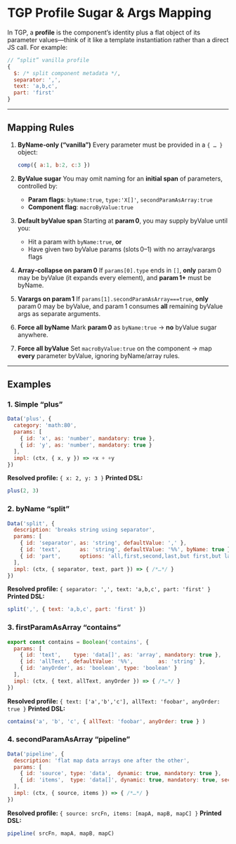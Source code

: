 # TGP Profile Sugar & Args Mapping

In TGP, a **profile** is the component’s identity plus a flat object of its parameter values—think of it like a template instantiation rather than a direct JS call. For example:

```js
// “split” vanilla profile
{
  $: /* split component metadata */,
  separator: ',',
  text: 'a,b,c',
  part: 'first'
}
```

---

## Mapping Rules

1. **ByName‐only (“vanilla”)**
   Every parameter must be provided in a `{ … }` object:

   ```js
   comp({ a:1, b:2, c:3 })
   ```

2. **ByValue sugar**
   You may omit naming for an **initial span** of parameters, controlled by:

   * **Param flags**: `byName:true`, `type:'X[]'`, `secondParamAsArray:true`
   * **Component flag**: `macroByValue:true`

3. **Default byValue span**
   Starting at **param 0**, you may supply byValue until you:

   * Hit a param with `byName:true`, **or**
   * Have given two byValue params (slots 0–1) with no array/varargs flags

4. **Array‐collapse on param 0**
   If `params[0].type` ends in `[]`, **only** param 0 may be byValue (it expands every element), and **param 1+** must be byName.

5. **Varargs on param 1**
   If `params[1].secondParamAsArray===true`, **only** param 0 may be byValue, and param 1 consumes **all** remaining byValue args as separate arguments.

6. **Force all byName**
   Mark **param 0** as `byName:true` → **no** byValue sugar anywhere.

7. **Force all byValue**
   Set `macroByValue:true` on the component → map **every** parameter byValue, ignoring byName/array rules.

---

## Examples

### 1. Simple “plus”

```js
Data('plus', {
  category: 'math:80',
  params: [
    { id: 'x', as: 'number', mandatory: true },
    { id: 'y', as: 'number', mandatory: true }
  ],
  impl: (ctx, { x, y }) => +x + +y
})
```

**Resolved profile:**  `{ x: 2, y: 3 }`
**Printed DSL:**

```js
plus(2, 3)
```

### 2. byName “split”

```js
Data('split', {
  description: 'breaks string using separator',
  params: [
    { id: 'separator', as: 'string', defaultValue: ',' },
    { id: 'text',      as: 'string', defaultValue: '%%', byName: true },
    { id: 'part',      options: 'all,first,second,last,but first,but last', defaultValue: 'all' }
  ],
  impl: (ctx, { separator, text, part }) => { /*…*/ }
})
```

**Resolved profile:**  `{ separator: ',', text: 'a,b,c', part: 'first' }`
**Printed DSL:**

```js
split(',', { text: 'a,b,c', part: 'first' })
```

### 3. firstParamAsArray “contains”

```js
export const contains = Boolean('contains', {
  params: [
    { id: 'text',    type: 'data[]', as: 'array', mandatory: true },
    { id: 'allText', defaultValue: '%%',        as: 'string' },
    { id: 'anyOrder', as: 'boolean', type: 'boolean' }
  ],
  impl: (ctx, { text, allText, anyOrder }) => { /*…*/ }
})
```

**Resolved profile:**  `{ text: ['a','b','c'], allText: 'foobar', anyOrder: true }`
**Printed DSL:**

```js
contains('a', 'b', 'c', { allText: 'foobar', anyOrder: true } )
```

### 4. secondParamAsArray “pipeline”

```js
Data('pipeline', {
  description: 'flat map data arrays one after the other',
  params: [
    { id: 'source', type: 'data',  dynamic: true, mandatory: true },
    { id: 'items',  type: 'data[]', dynamic: true, mandatory: true, secondParamAsArray: true }
  ],
  impl: (ctx, { source, items }) => { /*…*/ }
})
```

**Resolved profile:**  `{ source: srcFn, items: [mapA, mapB, mapC] }`
**Printed DSL:**

```js
pipeline( srcFn, mapA, mapB, mapC)
```
